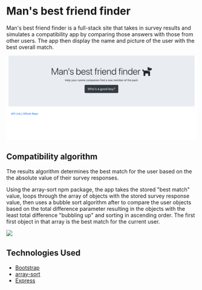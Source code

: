# Man's best friend finder

 Man's best friend finder is a full-stack site that takes in survey results and simulates a compatibility app by comparing those answers with those from other users. The app then display the name and picture of the user with the best overall match.

![](assets/home.png)


## Compatibility algorithm

The results algorithm determines the best match for the user based on the the absolute value of their survey responses. 

Using the array-sort npm package, the app takes the stored "best match" value, loops through the array of objects with the stored survey response value, then uses a bubble sort algorithm after to compare the user objects based on the total difference parameter resulting in the objects with the least total difference "bubbling up" and sorting in ascending order. The first first object in that array is the best match for the current user. 


![](assets/modal_demo.gif)


## Technologies Used 

* [Bootstrap](https://getbootstrap.com/)
* [array-sort](https://www.npmjs.com/package/array-sort)
* [Express](https://www.npmjs.com/package/express)


